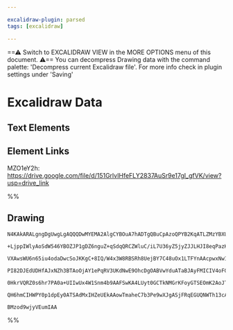 ```yaml
---

excalidraw-plugin: parsed
tags: [excalidraw]

---
```

==⚠  Switch to EXCALIDRAW VIEW in the MORE OPTIONS menu of this document. ⚠== You can decompress Drawing data with the command palette: 'Decompress current Excalidraw file'. For more info check in plugin settings under 'Saving'



# Excalidraw Data

## Text Elements
## Element Links
MZO1eY2h: https://drive.google.com/file/d/151GrlvIHfeFLY2837AuSr9e17gI_gfVK/view?usp=drive_link

%%
## Drawing
```compressed-json
N4KAkARALgngDgUwgLgAQQQDwMYEMA2AlgCYBOuA7hADTgQBuCpAzoQPYB2KqATLZMzYBXUtiRoIACyhQ4zZAHoFAc0JRJQgEYA6bGwC2CgF7N6hbEcK4OCtptbErHALRY8RMpWdx8Q1TdIEfARcZgRmBShcZQUebQAObQBmGjoghH0EDihmbgBtcDBQMBKIEm4IAFkALQB5AEYEAE0eSVSSyFhECozNBGJiXE1g9tLMbmcAVgAWRIB2Sf5SmAn6

+LjppIWlyAoSdW546YBOZJP1gDZ6nguZ+qSdqQRCZWluC/iL7U36yZ5jyZJJLHJI8eqPazKEZoAAMj2YUFIbAA1ggAMJsfBsUgVADEjQJSEemlw2GRyiRQg4xAxWJxEkR1mYcFwgWyo0gADNCPh8ABlWDQ9CCDwciAIpGogDq+zaaD4hQEiJRCAFMCF4sx5UelNeHHCuTQ4MVEDYLOwahWRphcJNFOEcAAksRDag8gBdR6c8iZZ3cDhCXmPQjUrA

VXAwsWU6n65iu4odaDwcSoJKKgC+8IQ/W4x3W8RBSRh8UejBY7C48uOx1LTFYnAAcpwxNw1vViyD6nMFYnCMwACLpKA5tCcghhYnCakAUWCmWyro9jyEcEGw+Irbmm2OFx4YP+O8eRA4yIq0lk8iUZEIjG0yjYbChCF0BgU3OCCmICl+9QA4qR8HoR0AAlOQQAAxAAZFp4i2ABBIQ+VIY4EC7ZRHQAfWUTkADUAGkFDMBAKAAfiEZkAF5r0YDDj1

PI82DJEdUDHfAJxNZh3BTAoOjAY1ePqRV3UKdNwE9OhcDgOABVwYduATaBJAyFMICIV4oFGBhCGIgAhUlyWjGlMWxPFOTM8zNOwEQ2SgR1h30AVJXRYz6XQfFUI8yzrKyWz7L0sl7SpIy6QqRkOGZVkfK80gbLsjJwJ5flBRUkVtUKCArJiny4oc5VpVlbge0gTLYvsxyVTVDVUo3JYMu87IcoAJWEPUDVbWqSuy+zanNS1WxtDr6t8+LOCgcDcH

0HkrVQRZ0s6hr7PA0a+UIIwUx4W1Snm4b9AAFSwKA4LUyt0GCTkNMGrKFoyGTSEOmK2AoJTcA3NAAyDOahpy6dqTgh6npCV70FZJEqEu0qMj+0HduTCpDM0zikV5AANbhJkmeptEmT54nia4YWuSYYWmWrEcxfAmjRi45m0Y56nqaseGmAm7lm0ojAffR5JNegCCEFMYQSHhuxE8GuoyZqgtjV0IHh2qKRIFa1sKzbIAV4gBQQOA0fl0gSEqNhiA

QH6hmCIHWPY0p1dpEy0ATSAdMxIHZeUEkAAowTmaheC7b3Pe9wXJgASjFRqEGUQNWTh13cA9os/fj3hE8DkPRc+q6oHK1EeqgCtXXe/Bau9CaEDD0M9Y4ZRucTLJTeYxF+cebAiG1tAG4QR4OBL7h28eYQoGPFN27T0o7AAKwQbAcj5Lu4ANo2TeGZiLY79LSVzxhdoffBq9KLoUvSKeKzFKyEQMGHujewNC5NLEmPN8dV8TfBQkOo/N+3/1r5E8

BMzod9wjyVEumIAA
```
%%